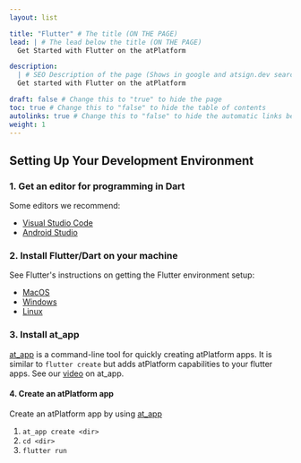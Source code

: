 ```yaml
---
layout: list

title: "Flutter" # The title (ON THE PAGE)
lead: | # The lead below the title (ON THE PAGE)
  Get Started with Flutter on the atPlatform

description:
  | # SEO Description of the page (Shows in google and atsign.dev search)
  Get started with Flutter on the atPlatform

draft: false # Change this to "true" to hide the page
toc: true # Change this to "false" to hide the table of contents
autolinks: true # Change this to "false" to hide the automatic links below your content
weight: 1
---
```


## Setting Up Your Development Environment

### 1. Get an editor for programming in Dart

Some editors we recommend:
- [Visual Studio Code](https://code.visualstudio.com/)
- [Android Studio](https://developer.android.com/studio)

### 2. Install Flutter/Dart on your machine

See Flutter's instructions on getting the Flutter environment setup:
- [MacOS](https://docs.flutter.dev/get-started/install/macos)
- [Windows](https://docs.flutter.dev/get-started/install/windows)
- [Linux](https://docs.flutter.dev/get-started/install/linux)

### 3. Install at_app

[at_app](https://github.com/atsign-foundation/at_app) is a command-line tool for quickly creating atPlatform apps. It is similar to `flutter create` but adds atPlatform capabilities to your flutter apps. See our [video](https://www.youtube.com/watch?v=Ciusz9mPpVY) on at_app.

#### 4. Create an atPlatform app

Create an atPlatform app by using [at_app](https://github.com/atsign-foundation/at_app)
1. `at_app create <dir>`
2. `cd <dir>`
3. `flutter run`
